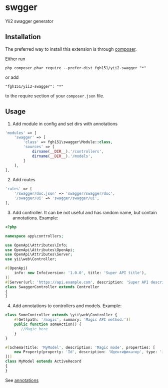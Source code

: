 swgger
======
Yii2 swagger generator

Installation
------------

The preferred way to install this extension is through [composer](https://getcomposer.org/download/).

Either run

```
php composer.phar require --prefer-dist fgh151/yii2-swagger "*"
```

or add

```
"fgh151/yii2-swagger": "*"
```

to the require section of your `composer.json` file.


Usage
-----

1. Add module in config and set dirs with annotations

```php
'modules' => [
    'swagger' => [
        'class' => fgh151\swagger\Module::class,
        'sources' => [
            dirname(__DIR__).'/controllers',
            dirname(__DIR__).'/models',
        ]
    ],
],
```
2. Add routes

```php
'rules' => [
    '/swagger/doc.json' => 'swagger/swagger/doc',
    '/swagger/ui' => 'swagger/swagger/ui',
],
```

3. Add controller. It can be not useful and has random name, but contain annotations. Example:

```php
<?php

namespace app\controllers;

use OpenApi\Attributes\Info;
use OpenApi\Attributes\OpenApi;
use OpenApi\Attributes\Server;
use yii\web\Controller;

#[OpenApi(
    info: new Info(version: '1.0.0', title: 'Super API title'),
)]
#[Server(url: 'https://api.example.com', description: 'Super API description')]
class SwaggerController extends Controller
{
}
```

4. Add annotations to controllers and models. Example:

```php
class SomeController extends \yii\web\Controller {
    #[Get(path: '/magic', summary: 'Magic API method.')]
    public function someAction() {
       //Magic here
    }
}
```

```php
#[Schema(title: 'MyModel', description: 'Magic mode', properties: [
    new Property(property: 'Id', description: 'Идентификатор', type: 'integer'),
])]
class MyModel extends ActiveRecord
{
}
```

See [annotations](https://zircote.github.io/swagger-php/guide/attributes.html) 
